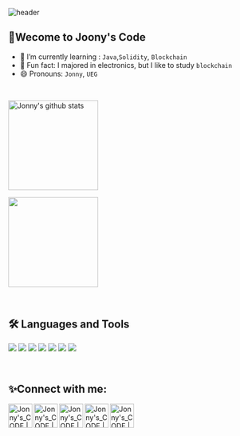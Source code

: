 ![header](https://capsule-render.vercel.app/api?type=waving&color=gradient&height=250&section=header&text=Jonny's_CODE&fontSize=90)


## 🌱Wecome to Joony's Code
- 🔭 I’m currently learning : <Code>Java</Code>,<Code>Solidity</Code>, <Code>Blockchain</Code>
- 💬 Fun fact: I majored in electronics, but I like to study <Code>blockchain</Code>
- 😄 Pronouns: <Code>Jonny</Code>, <Code>UEG</Code>
<br>

<a href="https://github.com/Jonny7647"><img align="center" style="height:180px" src="https://github-readme-stats.vercel.app/api?username=Jonny7647&show_icons=true&include_all_commits=true&theme=merko&hide_border=true" alt="Jonny's github stats" /></a>


<a href="https://github.com/Jonny7647"><img align="center" style="height:180px" src="https://github-readme-stats.vercel.app/api/top-langs/?username=Jonny7647&layout=compact&theme=nord&hide_border=true" /></a> 

<!--
<a href="https://github.com/Jonny7647"><img align="center" style="height:180px" src="https://github-readme-stats.vercel.app/api/top-langs/?username=Jonny7647&layout=compact&theme=merko&hide_border=true" /></a>
-->

<br>

## 🛠 Languages and Tools

<img src="https://img.shields.io/badge/CSS3-1572B6?style=plastic&logo=CSS3&logoColor=white"/> </t>
<img src="https://img.shields.io/badge/HTML5-E34F26?style=plastic&logo=HTML5&logoColor=white"/> 
<img src="https://img.shields.io/badge/JavaScript-F7DF1E?style=plastic&logo=JavaScript&logoColor=white"/>
<img src="https://img.shields.io/badge/Java-007396?style=plastic&logo=java&logoColor=white"/>
<img src="https://img.shields.io/badge/jQuery-0769AD?style=plastic&logo=jQuery&logoColor=white"/>
<img src="https://img.shields.io/badge/Go-00ADD8?style=plastic&logo=Go&logoColor=white"/>
<img src="https://img.shields.io/badge/Node.js-339933?style=plastic&logo=Node.js&logoColor=white"/>

<br>

## ✨Connect with me:

[<img align="left" alt="Jonny's_CODE | velog" width="48px" src="https://img.icons8.com/color/48/000000/blog.png" />][website]
[<img align="left" alt="Jonny's_CODE | YouTube" width="48px" src="https://img.icons8.com/color/48/000000/youtube-play.png" />][youtube]
[<img align="left" alt="Jonny's_CODE | Twitter" width="48px" src="https://img.icons8.com/color/48/000000/twitter-squared.png" />][twitter]
[<img align="left" alt="Jonny's_CODE | LinkedIn" width="48px" src="https://img.icons8.com/color/48/000000/linkedin.png" />][linkedin]
[<img align="left" alt="Jonny's_CODE | Instagram" width="48px" src="https://img.icons8.com/color/48/000000/instagram-new--v2.png" />][instagram]

[website]: https://velog.io/@jonny77
[twitter]: https://twitter.com/
[youtube]: https://youtube.com/
[linkedin]: https://linkedin.com/in/
[instagram]: https://www.instagram.com/jonny_geun/


<!--
**Jonny7647/Jonny7647** is a ✨ _special_ ✨ repository because its `README.md` (this file) appears on your GitHub profile.

Here are some ideas to get you started:

- 🔭 I’m currently working on 
- 👯 I’m looking to collaborate on ...
- 🤔 I’m looking for help with ...
- 💬 Ask me about ...
- 📫 How to reach me: ...
-->





